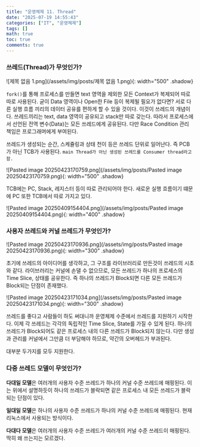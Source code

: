 ```yaml
---
title: "운영체제 11. Thread"
date: "2025-07-19 14:55:43"
categories: ["IT", "운영체제"]
tags: []
math: true
toc: true
comments: true
---
```


### 쓰레드(Thread)가 무엇인가?

![제목 없음 1.png](/assets/img/posts/제목 없음 1.png){: width="500" .shadow}

`fork()`를 통해 프로세스를 만들면 text 영역을 제외한 모든 Context가 복제되어 따로따로 사용된다. 굳이 Data 영역이나 Open한 File 등이 복제될 필요가 없다면? 서로 다른 실행 흐름 끼리의 데이터 공유를 편하게 할 수 있을 것이다. 이것이 쓰레드의 개념이다. 쓰레드끼리는 text, data 영역이 공유되고 stack만 따로 갖는다. 따라서 프로세스에서 선언된 전역 변수(Data)는 모든 쓰레드에게 공유된다. 다만 Race Condition 관리 책임은 프로그래머에게 부여된다.

쓰레드가 생성되는 순간, 스케쥴링과 상태 천이 등은 쓰레드 단위로 일어난다. 즉 PCB가 아닌 TCB가 사용된다. `main Thread가 아닌 생성된 쓰레드를 Consumer thread라고 함.`

![Pasted image 20250423170759.png](/assets/img/posts/Pasted image 20250423170759.png){: width="500" .shadow}

TCB에는 PC, Stack, 레지스터 등이 따로 관리되어야 한다. 새로운 실행 흐름이기 떄문에 PC 또한 TCB에서 따로 가지고 있다. 

![Pasted image 20250409154404.png](/assets/img/posts/Pasted image 20250409154404.png){: width="400" .shadow}

### 사용자 쓰레드와 커널 쓰레드가 무엇인가?

![Pasted image 20250423170936.png](/assets/img/posts/Pasted image 20250423170936.png){: width="300" .shadow}

초기에 쓰레드의 아이디어를 생각하고, 그 구조를 라이브러리로 만든것이 쓰레드의 시초와 같다. 라이브러리는 커널에 손댈 수 없으므로, 모든 쓰레드가 하나의 프로세스의 Time Slice, 상태를 공유한다. 즉 하나의 쓰레드가 Block되면 다른 모든 쓰레드가 Block되는 단점이 존재했다.

![Pasted image 20250423171034.png](/assets/img/posts/Pasted image 20250423171034.png){: width="300" .shadow}

쓰레드를 좋다고 사람들이 하도 써대니까 운영체제 수준에서 쓰레드를 지원하기 시작한다. 이제 각 쓰레드는 각각의 독립적인 Time Slice, State를 가질 수 있게 된다. 하나의 쓰레드가 Block되어도 같은 프로세스 내의 다른 쓰레드가 Block되지 않는다. 다만 생성과 관리를 커널에서 그만큼 더 부담해야 하므로, 약간의 오버헤드가 부과된다.

대부분 두가지를 모두 지원한다.

### 다중 쓰레드 모델이 무엇인가?
**다대일 모델**은 여러개의 사용자 수준 쓰레드가 하나의 커널 수준 쓰레드에 매핑된다. 이는 위에서 설명하듯이 하나의 쓰레드가 블락되면 같은 프로세스 내 모든 쓰레드가 블락되는 단점이 있다.

**일대일 모델**은 하나의 사용자 수준 쓰레드가 하나의 커널 수준 쓰레드에 매핑된다. 현재 리눅스에서 사용되는 방식이다.

**다대다 모델**은 여러개의 사용자 수준 쓰레드가 여러개의 커널 수준 쓰레드이 매핑된다. 딱히 왜 쓰는지는 모르겠다.